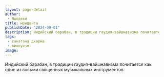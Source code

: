 ```yaml
---
layout: page-detail
author:
 - Яшодеви
title: мриданга
publishDate: "2024-09-01"
description: Индийский барабан, в традиции гаудия-вайшнавизма почитается как один из восьми священных музыкальных инструментов.
tags:
 - санатана дхарма
 - вишнуизм
image: 
---
```


Индийский барабан, в традиции гаудия-вайшнавизма почитается как один из восьми священных музыкальных инструментов.

